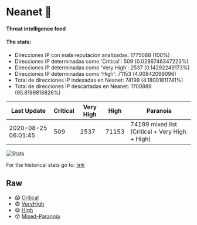 # Neanet :hocho:
#### Threat intelligence feed
#### The stats:

- Direcciones IP con mala reputacion analizadas: 1775088 (100%)
- Direcciones IP determinadas como 'Critical':  509 (0.0286746347223%)
- Direcciones IP determinadas como 'Very High':  2537 (0.14292249173%)
- Direcciones IP determinadas como 'High':  71153 (4.00842099096)
- Total de direcciones IP indexadas en Neanet:  74199 (4.18001811741%)
- Total de direcciones IP descartadas en Neanet:  1700889 (95.8199818826%)

| Last Update | Critical | Very High | High | Paranoia |
| --- | --- | --- | --- | --- |
| 2020-08-25 06:01:45 | 509 | 2537 | 71153 | 74199 mixed list (Critical + Very High + High)|

![Stats](https://docs.google.com/spreadsheets/d/e/2PACX-1vSnaNMIXVabIpDJjufMlzH7poXnshF3mgd8Is1g9ytUEzVsP5my4Trn8f-xkoLLQ38xpL3HtmUexLo6/pubchart?oid=501124687&format=image)

For the historical stats go to: [link](/stats.csv)
## Raw
- :scream: [Critical](https://raw.githubusercontent.com/JavaGarcia/Neanet/master/blacklists/neanet_critical.txt)
- :fearful: [VeryHigh](https://raw.githubusercontent.com/JavaGarcia/Neanet/master/blacklists/neanet_veryHigh.txtt)
- :frowning: [High](https://raw.githubusercontent.com/JavaGarcia/Neanet/master/blacklists/neanet_high.txt)
- :dizzy_face: [Mixed-Paranoia](https://raw.githubusercontent.com/JavaGarcia/Neanet/master/blacklists/neanet_all.txt)
















































































































































































































































































































































































































































